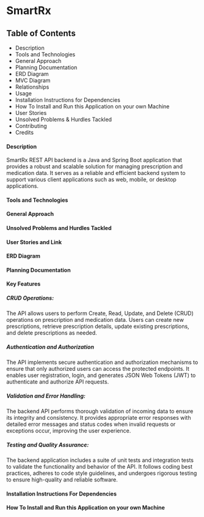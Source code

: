 # SmartRx

## Table of Contents
- Description
- Tools and Technologies
- General Approach
- Planning Documentation
- ERD Diagram
- MVC Diagram
- Relationships
- Usage
- Installation Instructions for Dependencies
- How To Install and Run this Application on your own Machine
- User Stories
- Unsolved Problems & Hurdles Tackled
- Contributing
- Credits


#### Description
SmartRx REST API backend is a Java and Spring Boot application that provides a robust and scalable solution for managing prescription and medication data. It serves as a reliable and efficient backend system to support various client applications such as web, mobile, or desktop applications.
#### Tools and Technologies 
#### General Approach
#### Unsolved Problems and Hurdles Tackled 
#### User Stories and Link 
#### ERD Diagram 
#### Planning Documentation 

#### Key Features
##### CRUD Operations: 
The API allows users to perform Create, Read, Update, and Delete (CRUD) operations on prescription and medication data. Users can create new prescriptions, retrieve prescription details, update existing prescriptions, and delete prescriptions as needed.

##### Authentication and Authorization
The API implements secure authentication and authorization mechanisms to ensure that only authorized users can access the protected endpoints. It enables user registration, login, and generates JSON Web Tokens (JWT) to authenticate and authorize API requests.

##### Validation and Error Handling:
The backend API performs thorough validation of incoming data to ensure its integrity and consistency. It provides appropriate error responses with detailed error messages and status codes when invalid requests or exceptions occur, improving the user experience.

##### Testing and Quality Assurance:
The backend application includes a suite of unit tests and integration tests to validate the functionality and behavior of the API. It follows coding best practices, adheres to code style guidelines, and undergoes rigorous testing to ensure high-quality and reliable software.
#### Installation Instructions For Dependencies 
#### How To Install and Run this Application on your own Machine
